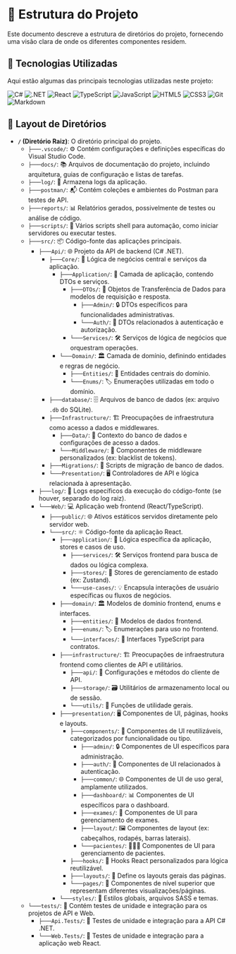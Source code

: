 # 📂 Estrutura do Projeto

Este documento descreve a estrutura de diretórios do projeto, fornecendo uma visão clara de onde os diferentes componentes residem.

## 🚀 Tecnologias Utilizadas

Aqui estão algumas das principais tecnologias utilizadas neste projeto:

![C#](https://img.shields.io/badge/C%23-239120?style=for-the-badge&logo=c-sharp&logoColor=white)
![.NET](https://img.shields.io/badge/.NET-512BD4?style=for-the-badge&logo=dotnet&logoColor=white)
![React](https://img.shields.io/badge/React-20232A?style=for-the-badge&logo=react&logoColor=61DAFB)
![TypeScript](https://img.shields.io/badge/TypeScript-007ACC?style=for-the-badge&logo=typescript&logoColor=white)
![JavaScript](https://img.shields.io/badge/JavaScript-F7DF1E?style=for-the-badge&logo=javascript&logoColor=black)
![HTML5](https://img.shields.io/badge/HTML5-E34F26?style=for-the-badge&logo=html5&logoColor=white)
![CSS3](https://img.shields.io/badge/CSS3-1572B6?style=for-the-badge&logo=css3&logoColor=white)
![Git](https://img.shields.io/badge/Git-F05032?style=for-the-badge&logo=git&logoColor=white)
![Markdown](https://img.shields.io/badge/Markdown-000000?style=for-the-badge&logo=markdown&logoColor=white)

## 📁 Layout de Diretórios

-   **`/` (Diretório Raiz)**: O diretório principal do projeto.
    -   `├───.vscode/`: ⚙️ Contém configurações e definições específicas do Visual Studio Code.
    -   `├───docs/`: 📚 Arquivos de documentação do projeto, incluindo arquitetura, guias de configuração e listas de tarefas.
    -   `├───log/`: 📝 Armazena logs da aplicação.
    -   `├───postman/`: 📬 Contém coleções e ambientes do Postman para testes de API.
    -   `├───reports/`: 📊 Relatórios gerados, possivelmente de testes ou análise de código. 
    -   `├───scripts/`: 📜 Vários scripts shell para automação, como iniciar servidores ou executar testes.
    -   `├───src/`: 📦 Código-fonte das aplicações principais.
        -   `├───Api/`: 🌐 Projeto da API de backend (C# .NET).
            -   `├───Core/`: 🎯 Lógica de negócios central e serviços da aplicação.
                -   `├───Application/`: 🚀 Camada de aplicação, contendo DTOs e serviços.
                    -   `├───DTOs/`: 📝 Objetos de Transferência de Dados para modelos de requisição e resposta.
                        -   `├───Admin/`: 🔒 DTOs específicos para funcionalidades administrativas.
                        -   `└───Auth/`: 🔑 DTOs relacionados à autenticação e autorização.
                    -   `└───Services/`: 🛠️ Serviços de lógica de negócios que orquestram operações.
                -   `└───Domain/`: 🏛️ Camada de domínio, definindo entidades e regras de negócio.
                    -   `├───Entities/`: 🧩 Entidades centrais do domínio.
                    -   `└───Enums/`: 🏷️ Enumerações utilizadas em todo o domínio.
            -   `├───database/`: 🗄️ Arquivos de banco de dados (ex: arquivo `.db` do SQLite).
            -   `├───Infrastructure/`: 🏗️ Preocupações de infraestrutura como acesso a dados e middlewares.
                -   `├───Data/`: 💾 Contexto do banco de dados e configurações de acesso a dados.
                -   `└───Middleware/`: 🔗 Componentes de middleware personalizados (ex: blacklist de tokens).
            -   `├───Migrations/`: 🔄 Scripts de migração de banco de dados.
            -   `└───Presentation/`: 🖥️ Controladores de API e lógica relacionada à apresentação.
        -   `├───log/`: 📝 Logs específicos da execução do código-fonte (se houver, separado do log raiz).
        -   `└───Web/`: 💻 Aplicação web frontend (React/TypeScript).
            -   `├───public/`: 🌐 Ativos estáticos servidos diretamente pelo servidor web.
            -   `└───src/`: ⚛️ Código-fonte da aplicação React.
                -   `├───application/`: 🚀 Lógica específica da aplicação, stores e casos de uso.
                    -   `├───services/`: 🛠️ Serviços frontend para busca de dados ou lógica complexa.
                    -   `├───stores/`: 💾 Stores de gerenciamento de estado (ex: Zustand).
                    -   `└───use-cases/`: 💡 Encapsula interações de usuário específicas ou fluxos de negócios.
                -   `├───domain/`: 🏛️ Modelos de domínio frontend, enums e interfaces.
                    -   `├───entities/`: 🧩 Modelos de dados frontend.
                    -   `├───enums/`: 🏷️ Enumerações para uso no frontend.
                    -   `└───interfaces/`: 🤝 Interfaces TypeScript para contratos.
                -   `├───infrastructure/`: 🏗️ Preocupações de infraestrutura frontend como clientes de API e utilitários.
                    -   `├───api/`: 📡 Configurações e métodos do cliente de API.
                    -   `├───storage/`: 🗃️ Utilitários de armazenamento local ou de sessão.
                    -   `└───utils/`: 🔧 Funções de utilidade gerais.
                -   `├───presentation/`: 🖥️ Componentes de UI, páginas, hooks e layouts.
                    -   `├───components/`: 🧱 Componentes de UI reutilizáveis, categorizados por funcionalidade ou tipo.
                        -   `├───admin/`: 🔒 Componentes de UI específicos para administração.
                        -   `├───auth/`: 🔑 Componentes de UI relacionados à autenticação.
                        -   `├───common/`: 🌐 Componentes de UI de uso geral, amplamente utilizados.
                        -   `├───dashboard/`: 📊 Componentes de UI específicos para o dashboard.
                        -   `├───exames/`: 🧪 Componentes de UI para gerenciamento de exames.
                        -   `├───layout/`: 🖼️ Componentes de layout (ex: cabeçalhos, rodapés, barras laterais).
                        -   `└───pacientes/`: 🧑‍🤝‍🧑 Componentes de UI para gerenciamento de pacientes.
                    -   `├───hooks/`: 🎣 Hooks React personalizados para lógica reutilizável.
                    -   `├───layouts/`: 🎨 Define os layouts gerais das páginas.
                    -   `└───pages/`: 📄 Componentes de nível superior que representam diferentes visualizações/páginas.
                -   `└───styles/`: 🎨 Estilos globais, arquivos SASS e temas.
    -   `└───tests/`: 🧪 Contém testes de unidade e integração para os projetos de API e Web.
        -   `├───Api.Tests/`: 🧪 Testes de unidade e integração para a API C# .NET.
        -   `└───Web.Tests/`: 🧪 Testes de unidade e integração para a aplicação web React.